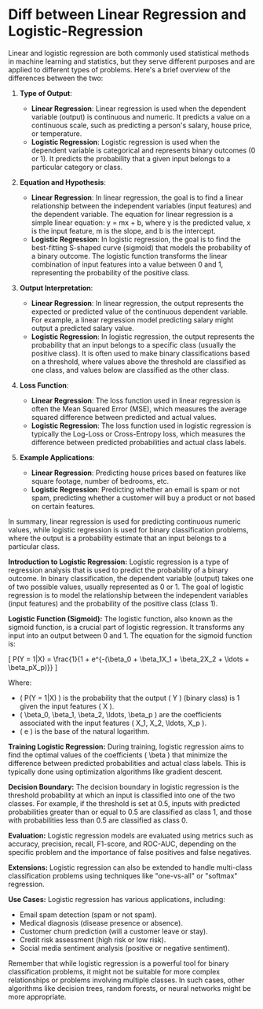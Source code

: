 # Diff between Linear Regression and Logistic-Regression

Linear and logistic regression are both commonly used statistical methods in machine learning and statistics, but they serve different purposes and are applied to different types of problems. Here's a brief overview of the differences between the two:

1. **Type of Output**:
   - **Linear Regression**: Linear regression is used when the dependent variable (output) is continuous and numeric. It predicts a value on a continuous scale, such as predicting a person's salary, house price, or temperature.
   - **Logistic Regression**: Logistic regression is used when the dependent variable is categorical and represents binary outcomes (0 or 1). It predicts the probability that a given input belongs to a particular category or class.

2. **Equation and Hypothesis**:
   - **Linear Regression**: In linear regression, the goal is to find a linear relationship between the independent variables (input features) and the dependent variable. The equation for linear regression is a simple linear equation: y = mx + b, where y is the predicted value, x is the input feature, m is the slope, and b is the intercept.
   - **Logistic Regression**: In logistic regression, the goal is to find the best-fitting S-shaped curve (sigmoid) that models the probability of a binary outcome. The logistic function transforms the linear combination of input features into a value between 0 and 1, representing the probability of the positive class.

3. **Output Interpretation**:
   - **Linear Regression**: In linear regression, the output represents the expected or predicted value of the continuous dependent variable. For example, a linear regression model predicting salary might output a predicted salary value.
   - **Logistic Regression**: In logistic regression, the output represents the probability that an input belongs to a specific class (usually the positive class). It is often used to make binary classifications based on a threshold, where values above the threshold are classified as one class, and values below are classified as the other class.

4. **Loss Function**:
   - **Linear Regression**: The loss function used in linear regression is often the Mean Squared Error (MSE), which measures the average squared difference between predicted and actual values.
   - **Logistic Regression**: The loss function used in logistic regression is typically the Log-Loss or Cross-Entropy loss, which measures the difference between predicted probabilities and actual class labels.

5. **Example Applications**:
   - **Linear Regression**: Predicting house prices based on features like square footage, number of bedrooms, etc.
   - **Logistic Regression**: Predicting whether an email is spam or not spam, predicting whether a customer will buy a product or not based on certain features.

In summary, linear regression is used for predicting continuous numeric values, while logistic regression is used for binary classification problems, where the output is a probability estimate that an input belongs to a particular class.


**Introduction to Logistic Regression:**
Logistic regression is a type of regression analysis that is used to predict the probability of a binary outcome. In binary classification, the dependent variable (output) takes one of two possible values, usually represented as 0 or 1. The goal of logistic regression is to model the relationship between the independent variables (input features) and the probability of the positive class (class 1).

**Logistic Function (Sigmoid):**
The logistic function, also known as the sigmoid function, is a crucial part of logistic regression. It transforms any input into an output between 0 and 1. The equation for the sigmoid function is:

\[ P(Y = 1|X) = \frac{1}{1 + e^{-(\beta_0 + \beta_1X_1 + \beta_2X_2 + \ldots + \beta_pX_p)}} \]

Where:
- \( P(Y = 1|X) \) is the probability that the output \( Y \) (binary class) is 1 given the input features \( X \).
- \( \beta_0, \beta_1, \beta_2, \ldots, \beta_p \) are the coefficients associated with the input features \( X_1, X_2, \ldots, X_p \).
- \( e \) is the base of the natural logarithm.

**Training Logistic Regression:**
During training, logistic regression aims to find the optimal values of the coefficients \( \beta \) that minimize the difference between predicted probabilities and actual class labels. This is typically done using optimization algorithms like gradient descent.

**Decision Boundary:**
The decision boundary in logistic regression is the threshold probability at which an input is classified into one of the two classes. For example, if the threshold is set at 0.5, inputs with predicted probabilities greater than or equal to 0.5 are classified as class 1, and those with probabilities less than 0.5 are classified as class 0.

**Evaluation:**
Logistic regression models are evaluated using metrics such as accuracy, precision, recall, F1-score, and ROC-AUC, depending on the specific problem and the importance of false positives and false negatives.

**Extensions:**
Logistic regression can also be extended to handle multi-class classification problems using techniques like "one-vs-all" or "softmax" regression.

**Use Cases:**
Logistic regression has various applications, including:
- Email spam detection (spam or not spam).
- Medical diagnosis (disease presence or absence).
- Customer churn prediction (will a customer leave or stay).
- Credit risk assessment (high risk or low risk).
- Social media sentiment analysis (positive or negative sentiment).

Remember that while logistic regression is a powerful tool for binary classification problems, it might not be suitable for more complex relationships or problems involving multiple classes. In such cases, other algorithms like decision trees, random forests, or neural networks might be more appropriate.
